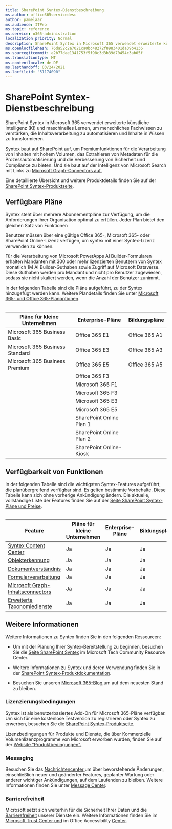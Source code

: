 ```yaml
---
title: SharePoint Syntex-Dienstbeschreibung
ms.author: office365servicedesc
author: pamelaar
ms.audience: ITPro
ms.topic: reference
ms.service: o365-administration
localization_priority: Normal
description: SharePoint Syntex in Microsoft 365 verwendet erweiterte künstliche Intelligenz (KI) und maschinelles Lernen, um menschliches Fachwissen zu verstärken, die Inhaltsverarbeitung zu automatisieren und Inhalte in Wissen zu transformieren.
ms.openlocfilehash: 76da52c2a7021ca0bc48272f8983401da39b4136
ms.sourcegitcommit: a2b77dae1341753f5f98c3d3b39d70454c3ab05f
ms.translationtype: MT
ms.contentlocale: de-DE
ms.lasthandoff: 03/24/2021
ms.locfileid: "51174090"
---
```

# <a name="sharepoint-syntex-service-description"></a>SharePoint Syntex-Dienstbeschreibung 

SharePoint Syntex in Microsoft 365 verwendet erweiterte künstliche Intelligenz (KI) und maschinelles Lernen, um menschliches Fachwissen zu verstärken, die Inhaltsverarbeitung zu automatisieren und Inhalte in Wissen zu transformieren.

Syntex baut auf SharePoint auf, um Premiumfunktionen für die Verarbeitung von Inhalten mit hohem Volumen, das Extrahieren von Metadaten für die Prozessautomatisierung und die Verbesserung von Sicherheit und Compliance zu bieten. Und sie baut auf der Intelligenz von Microsoft Search mit Links zu [Microsoft Graph-Connectors auf.](/microsoftsearch/connectors-overview)

Eine detaillierte Übersicht und weitere Produktdetails finden Sie auf der [SharePoint Syntex-Produktseite](https://aka.ms/sharepointsyntex).

## <a name="available-plans"></a>Verfügbare Pläne

Syntex steht über mehrere Abonnementpläne zur Verfügung, um die Anforderungen Ihrer Organisation optimal zu erfüllen. Jeder Plan bietet den gleichen Satz von Funktionen

Benutzer müssen über eine gültige Office 365-, Microsoft 365- oder SharePoint Online-Lizenz verfügen, um syntex mit einer Syntex-Lizenz verwenden zu können.

Für die Verarbeitung von Microsoft PowerApps AI Builder-Formularen erhalten Mandanten mit 300 oder mehr lizenzierten Benutzern von Syntex monatlich 1M AI Builder-Guthaben sowie Zugriff auf Microsoft Dataverse. Diese Guthaben werden pro Mandant und nicht pro Benutzer zugewiesen, sodass sie nicht skaliert werden, wenn die Anzahl der Benutzer zunimmt.

In der folgenden Tabelle sind die Pläne aufgeführt, zu der Syntex hinzugefügt werden kann. Weitere Plandetails finden Sie unter [Microsoft 365- und Office 365-Planoptionen](../office-365-platform-service-description/office-365-plan-options.md).<br><br>


| Pläne für kleine Unternehmen            | Enterprise-Pläne         | Bildungspläne     |
| ------------------------------- | ------------------------ | ------------------- |
| Microsoft 365 Business Basic    | Office 365 E1            | Office 365 A1       |
| Microsoft 365 Business Standard | Office 365 E3            | Office 365 A3       |
| Microsoft 365 Business Premium  | Office 365 E5            | Office 365 A5       |
|                                 | Office 365 F3            |                     |
|                                 | Microsoft 365 F1         |                     |
|                                 | Microsoft 365 F3         |                     |
|                                 | Microsoft 365 E3         |                     |
|                                 | Microsoft 365 E5         |                     |
|                                 | SharePoint Online Plan 1 |                     |
|                                 | SharePoint Online Plan 2 |                     |
|                                 | SharePoint Online-Kiosk  |                     |

## <a name="feature-availability"></a>Verfügbarkeit von Funktionen

In der folgenden Tabelle sind die wichtigsten Syntex-Features aufgeführt, die planübergreifend verfügbar sind. Es gelten bestimmte Vorbehalte. Diese Tabelle kann sich ohne vorherige Ankündigung ändern. Die aktuelle, vollständige Liste der Features finden Sie auf der [Seite SharePoint Syntex-Pläne und Preise](https://www.microsoft.com/microsoft-365/enterprise/sharepoint-syntex).<br><br>

| Feature | Pläne für kleine Unternehmen | Enterprise-Pläne | Bildungspläne |
|--|--|--|--|
| [Syntex Content Center](sharepoint-syntex-features.md#syntex-content-center) | Ja | Ja | Ja |
| [Objekterkennung](sharepoint-syntex-features.md#object-recognition) | Ja | Ja | Ja |
| [Dokumentverständnis](sharepoint-syntex-features.md#document-understanding) | Ja | Ja | Ja |
| [Formularverarbeitung](sharepoint-syntex-features.md#form-processing) | Ja | Ja | Ja |
| [Microsoft Graph-Inhaltsconnectors](sharepoint-syntex-features.md#microsoft-graph-content-connectors) | Ja | Ja | Ja |
| [Erweiterte Taxonomiedienste](sharepoint-syntex-features.md#advanced-taxonomy-services) | Ja | Ja | Ja |

## <a name="learn-more"></a>Weitere Informationen

Weitere Informationen zu Syntex finden Sie in den folgenden Ressourcen:

  - Um mit der Planung Ihrer Syntex-Bereitstellung zu beginnen, besuchen Sie die [Seite SharePoint Syntex](https://resources.techcommunity.microsoft.com/sharepoint-syntex/) im Microsoft Tech Community Resource Center.

  - Weitere Informationen zu Syntex und deren Verwendung finden Sie in der [SharePoint Syntex-Produktdokumentation](/microsoft-365/contentunderstanding/).

  - Besuchen Sie unseren [Microsoft 365-Blog,](https://go.microsoft.com/fwlink/?linkid=2084915)um auf dem neuesten Stand zu bleiben.

### <a name="licensing-terms"></a>Lizenzierungsbedingungen

Syntex ist als benutzerbasiertes Add-On für Microsoft 365-Pläne verfügbar. Um sich für eine kostenlose Testversion zu registrieren oder Syntex zu erwerben, besuchen Sie die [SharePoint Syntex-Produktseite](https://aka.ms/sharepointsyntex).

Lizenzbedingungen für Produkte und Dienste, die über Kommerzielle Volumenlizenzprogramme von Microsoft erworben wurden, finden Sie auf der [Website "Produktbedingungen".](https://www.microsoft.com/licensing/terms/)

### <a name="messaging"></a>Messaging 

Besuchen Sie das [Nachrichtencenter,](https://go.microsoft.com/fwlink/p/?linkid=2070717)um über bevorstehende Änderungen, einschließlich neuer und geänderter Features, geplanter Wartung oder anderer wichtiger Ankündigungen, auf dem Laufenden zu bleiben. Weitere Informationen finden Sie unter [Message Center](/microsoft-365/admin/manage/message-center).

### <a name="accessibility"></a>Barrierefreiheit

Microsoft setzt sich weiterhin für die Sicherheit Ihrer Daten und die [Barrierefreiheit](https://www.microsoft.com/trust-center/compliance/accessibility) unserer Dienste ein. Weitere Informationen finden Sie im [Microsoft Trust Center und](https://www.microsoft.com/trust-center) im Office Accessibility [Center](https://support.office.com/article/ecab0fcf-d143-4fe8-a2ff-6cd596bddc6d).